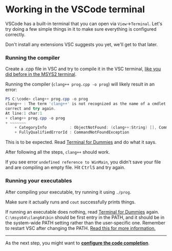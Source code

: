 # Working in the VSCode terminal

VSCode has a built-in terminal that you can open via `View`→`Terminal`. Let's try doing a few simple things in it to make sure everything is configured correctly.

Don't install any extensions VSC suggests you yet, we'll get to that later.

### Running the compiler

Create a .cpp file in VSC and try to compile it in the VSC terminal, [like you did before in the MSYS2 terminal](/compiling_in_terminal.md).

Running the compiler (`clang++ prog.cpp -o prog`) will likely result in an error:
```powershell
PS C:\code> clang++ prog.cpp -o prog
clang++ : The term 'clang++' is not recognized as the name of a cmdlet, function, script file, or operable program. Check the spelling of the name, or if a path was included, verify that the path is
correct and try again.
At line:1 char:1
+ clang++ prog.cpp -o prog
+ ~~~~~~~
    + CategoryInfo          : ObjectNotFound: (clang++:String) [], CommandNotFoundException
    + FullyQualifiedErrorId : CommandNotFoundException
```

This is to be expected. Read [Terminal for Dummies](/terminal_for_dummies.md) and do what it says.

After following all the steps, `clang++` should work.

If you see error `undefined reference to WinMain`, you didn't save your file and are compiling an empty file. Hit <kbd>Ctrl</kbd><kbd>S</kbd> and try again.

### Running your executables

After compiling your executable, try running it using `./prog`.

Make sure it actually runs and `cout` successfully prints things.

If running an executable does nothing, read [Terminal for Dummies](/terminal_for_dummies.md) again. `C:\msys64\clang64\bin` should be first entry in the PATH, and it should be in the system-wide PATH setting rather than the user-specific one. Remember to restart VSC after changing the PATH. [Read this for more information.](/debugging_dll_issues.md)

---

As the next step, you might want to [**configure the code completion**](/configuring_code_completion.md).
